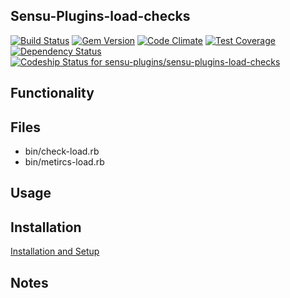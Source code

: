 ## Sensu-Plugins-load-checks

[ ![Build Status](https://travis-ci.org/sensu-plugins/sensu-plugins-load-checks.svg?branch=master)](https://travis-ci.org/sensu-plugins/sensu-plugins-load-checks)
[![Gem Version](https://badge.fury.io/rb/sensu-plugins-load-checks.svg)](http://badge.fury.io/rb/sensu-plugins-load-checks)
[![Code Climate](https://codeclimate.com/github/sensu-plugins/sensu-plugins-load-checks/badges/gpa.svg)](https://codeclimate.com/github/sensu-plugins/sensu-plugins-load-checks)
[![Test Coverage](https://codeclimate.com/github/sensu-plugins/sensu-plugins-load-checks/badges/coverage.svg)](https://codeclimate.com/github/sensu-plugins/sensu-plugins-load-checks)
[![Dependency Status](https://gemnasium.com/sensu-plugins/sensu-plugins-load-checks.svg)](https://gemnasium.com/sensu-plugins/sensu-plugins-load-checks)
[ ![Codeship Status for sensu-plugins/sensu-plugins-load-checks](https://codeship.com/projects/5de2a3e0-db96-0132-e4a4-0eed4ec53b27/status?branch=master)](https://codeship.com/projects/79666)

## Functionality

## Files
 * bin/check-load.rb
 * bin/metircs-load.rb

## Usage

## Installation

[Installation and Setup](http://sensu-plugins.io/docs/installation_instructions.html)

## Notes
